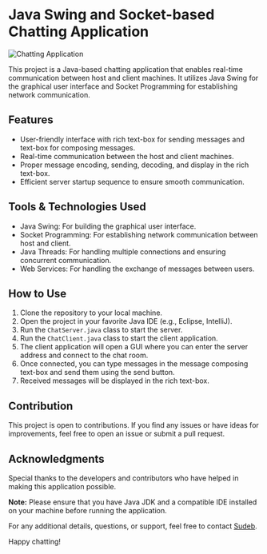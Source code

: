 # Java Swing and Socket-based Chatting Application

![Chatting Application](https://img.freepik.com/premium-vector/chat-app-logo-design-template-can-be-used-icon-chat-application-logo_605910-1724.jpg)

This project is a Java-based chatting application that enables real-time communication between host and client machines. It utilizes Java Swing for the graphical user interface and Socket Programming for establishing network communication.

## Features

- User-friendly interface with rich text-box for sending messages and text-box for composing messages.
- Real-time communication between the host and client machines.
- Proper message encoding, sending, decoding, and display in the rich text-box.
- Efficient server startup sequence to ensure smooth communication.

## Tools & Technologies Used

- Java Swing: For building the graphical user interface.
- Socket Programming: For establishing network communication between host and client.
- Java Threads: For handling multiple connections and ensuring concurrent communication.
- Web Services: For handling the exchange of messages between users.

## How to Use

1. Clone the repository to your local machine.
2. Open the project in your favorite Java IDE (e.g., Eclipse, IntelliJ).
3. Run the `ChatServer.java` class to start the server.
4. Run the `ChatClient.java` class to start the client application.
5. The client application will open a GUI where you can enter the server address and connect to the chat room.
6. Once connected, you can type messages in the message composing text-box and send them using the send button.
7. Received messages will be displayed in the rich text-box.

## Contribution

This project is open to contributions. If you find any issues or have ideas for improvements, feel free to open an issue or submit a pull request.

## Acknowledgments

Special thanks to the developers and contributors who have helped in making this application possible.

**Note:** Please ensure that you have Java JDK and a compatible IDE installed on your machine before running the application.

For any additional details, questions, or support, feel free to contact [Sudeb](mailto:mandal.sudeb.12@gmail.com).

Happy chatting!
